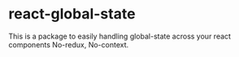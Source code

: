 # react-global-state
This is a package to easily handling global-state across your react components No-redux, No-context.
